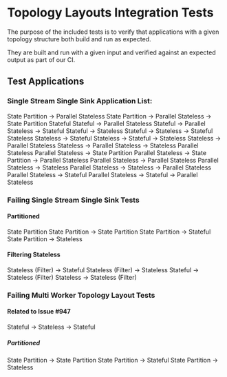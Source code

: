 # Topology Layouts Integration Tests

The purpose of the included tests is to verify that applications with a given topology structure both build and run as expected.

They are built and run with a given input and verified against an expected output as part of our CI.

## Test Applications

### Single Stream Single Sink Application List:
State Partition -> Parallel Stateless
State Partition -> Parallel Stateless -> State Partition
Stateful
Stateful -> Parallel Stateless
Stateful -> Parallel Stateless -> Stateful
Stateful -> Stateless
Stateful -> Stateless -> Stateful
Stateless
Stateless -> Stateful
Stateless -> Stateful -> Stateless
Stateless -> Parallel Stateless
Stateless -> Parallel Stateless -> Stateless
Parallel Stateless
Parallel Stateless -> State Partition
Parallel Stateless -> State Partition -> Parallel Stateless
Parallel Stateless -> Parallel Stateless
Parallel Stateless -> Stateless
Parallel Stateless -> Stateless -> Parallel Stateless
Parallel Stateless -> Stateful
Parallel Stateless -> Stateful -> Parallel Stateless

### Failing Single Stream Single Sink Tests

#### Partitioned
State Partition
State Partition -> State Partition
State Partition -> Stateful
State Partition -> Stateless

#### Filtering Stateless
Stateless (Filter) -> Stateful
Stateless (Filter) -> Stateless
Stateful -> Stateless (Filter)
Stateless -> Stateless (Filter)

### Failing Multi Worker Topology Layout Tests
#### Related to Issue #947

Stateful -> Stateless -> Stateful

##### Partitioned
State Partition -> State Partition
State Partition -> Stateful
State Partition -> Stateless
